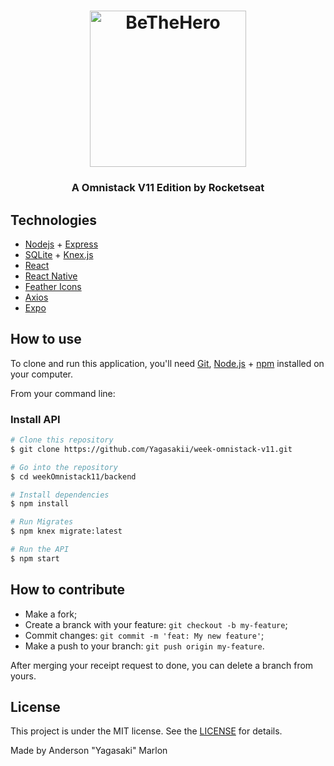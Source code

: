 <h1 align="center">
    <img alt="BeTheHero" title="#BeTheHero" src="https://github.com/Yagasakii/weekOmniStack11.0/blob/master/frontend/src/assets/logo.svg" width="250px" />
</h1>
<h3 align="center">A Omnistack V11 Edition by Rocketseat</h3>

## Technologies
- <a href="https://nodejs.org/en/" target="_blank" rel="noopener noreferrer">Nodejs</a> + <a href="https://expressjs.com/" target="_blank" rel="noopener noreferrer">Express</a>
- <a href="https://www.sqlite.org/index.html" target="_blank" rel="noopener noreferrer">SQLite</a> + <a href="http://knexjs.org/" target="_blank" rel="noopener noreferrer">Knex.js</a>
- <a href="https://pt-br.reactjs.org/" target="_blank" rel="noopener noreferrer">React</a>
- <a href="https://reactnative.dev/" target="_blank" rel="noopener noreferrer">React Native</a>
- <a href="https://feathericons.com/" target="_blank" rel="noopener noreferrer">Feather Icons</a>
- <a href="https://github.com/axios/axios" target="_blank" rel="noopener noreferrer">Axios</a>
- <a href="https://expo.io/" target="_blank" rel="noopener noreferrer">Expo</a>

## How to use
To clone and run this application, you'll need [Git](https://git-scm.com), [Node.js](https://nodejs.org/en/download/) + [npm](https://www.npmjs.com/get-npm) installed on your computer.

From your command line:

### Install API
```bash
# Clone this repository
$ git clone https://github.com/Yagasakii/week-omnistack-v11.git

# Go into the repository
$ cd weekOmnistack11/backend

# Install dependencies
$ npm install

# Run Migrates
$ npm knex migrate:latest 

# Run the API
$ npm start
```

## How to contribute

- Make a fork;
- Create a branck with your feature: `git checkout -b my-feature`;
- Commit changes: `git commit -m 'feat: My new feature'`;
- Make a push to your branch: `git push origin my-feature`.

After merging your receipt request to done, you can delete a branch from yours.

## License

This project is under the MIT license. See the [LICENSE](LICENSE.md) for details.

Made  by Anderson "Yagasaki" Marlon
